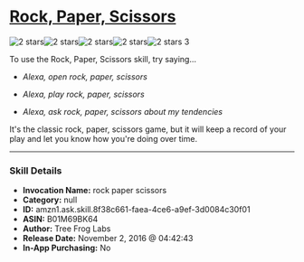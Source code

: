 # [Rock, Paper, Scissors](http://alexa.amazon.com/#skills/amzn1.ask.skill.8f38c661-faea-4ce6-a9ef-3d0084c30f01)
![2 stars](../../images/ic_star_black_18dp_1x.png)![2 stars](../../images/ic_star_black_18dp_1x.png)![2 stars](../../images/ic_star_border_black_18dp_1x.png)![2 stars](../../images/ic_star_border_black_18dp_1x.png)![2 stars](../../images/ic_star_border_black_18dp_1x.png) 3

To use the Rock, Paper, Scissors skill, try saying...

* *Alexa, open rock, paper, scissors*

* *Alexa, play rock, paper, scissors*

* *Alexa, ask rock, paper, scissors about my tendencies*

It's the classic rock, paper, scissors game, but it will keep a record of your play and let you know how you're doing over time.

***

### Skill Details

* **Invocation Name:** rock paper scissors
* **Category:** null
* **ID:** amzn1.ask.skill.8f38c661-faea-4ce6-a9ef-3d0084c30f01
* **ASIN:** B01M69BK64
* **Author:** Tree Frog Labs
* **Release Date:** November 2, 2016 @ 04:42:43
* **In-App Purchasing:** No
